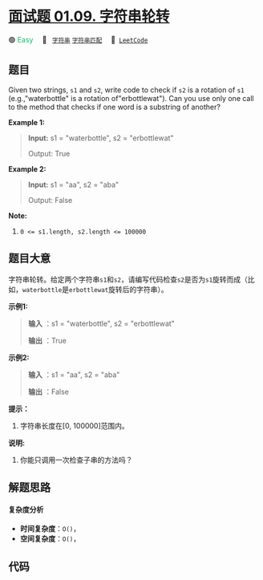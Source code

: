 # [面试题 01.09. 字符串轮转](https://leetcode.cn/problems/string-rotation-lcci)

🟢 <font color=#15bd66>Easy</font>&emsp; 🔖&ensp; [`字符串`](/tag/string.md) [`字符串匹配`](/tag/string-matching.md)&emsp; 🔗&ensp;[`LeetCode`](https://leetcode.cn/problems/string-rotation-lcci)

## 题目

Given two strings, `s1` and `s2`, write code to check if `s2` is a rotation of
`s1` (e.g.,"waterbottle" is a rotation of"erbottlewat"). Can you use only one
call to the method that checks if one word is a substring of another?

**Example 1:**

> 
> 
> 
> 
> 
> **Input:** s1 = "waterbottle", s2 = "erbottlewat"
> 
> Output: True

**Example 2:**

> 
> 
> 
> 
> 
> **Input:** s1 = "aa", s2 = "aba"
> 
> Output: False
> 
> 



**Note:**

  1. `0 <= s1.length, s2.length <= 100000`


## 题目大意

字符串轮转。给定两个字符串`s1`和`s2`，请编写代码检查`s2`是否为`s1`旋转而成（比如，`waterbottle`是`erbottlewat`旋转后的字符串）。

**示例1:**

> 
> 
> 
> 
> 
> **输入** ：s1 = "waterbottle", s2 = "erbottlewat"
> 
> **输出** ：True
> 
> 

**示例2:**

> 
> 
> 
> 
> 
> **输入** ：s1 = "aa", s2 = "aba"
> 
> **输出** ：False
> 
> 

**提示：**

  1. 字符串长度在[0, 100000]范围内。

**说明:**

  1. 你能只调用一次检查子串的方法吗？


## 解题思路

#### 复杂度分析

- **时间复杂度**：`O()`，
- **空间复杂度**：`O()`，

## 代码

```javascript

```